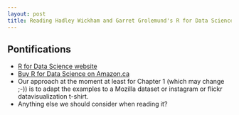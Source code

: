 ```yaml
---
layout: post
title: Reading Hadley Wickham and Garret Grolemund's R for Data Science, how should we approach it?
---
```



## Pontifications

* [R for Data Science website](http://r4ds.had.co.nz/)
* [Buy R for Data Science  on Amazon.ca](https://www.amazon.ca/gp/product/1491910399/ref=pe_354060_220946970_em_1p_0_ti)
* Our approach at the moment at least for Chapter 1 (which may change ;-)) is to adapt the examples to a Mozilla dataset or instagram or flickr datavisualization t-shirt.
* Anything else we should consider when reading it? 